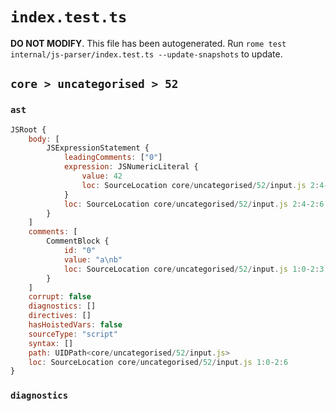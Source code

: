 # `index.test.ts`

**DO NOT MODIFY**. This file has been autogenerated. Run `rome test internal/js-parser/index.test.ts --update-snapshots` to update.

## `core > uncategorised > 52`

### `ast`

```javascript
JSRoot {
	body: [
		JSExpressionStatement {
			leadingComments: ["0"]
			expression: JSNumericLiteral {
				value: 42
				loc: SourceLocation core/uncategorised/52/input.js 2:4-2:6
			}
			loc: SourceLocation core/uncategorised/52/input.js 2:4-2:6
		}
	]
	comments: [
		CommentBlock {
			id: "0"
			value: "a\nb"
			loc: SourceLocation core/uncategorised/52/input.js 1:0-2:3
		}
	]
	corrupt: false
	diagnostics: []
	directives: []
	hasHoistedVars: false
	sourceType: "script"
	syntax: []
	path: UIDPath<core/uncategorised/52/input.js>
	loc: SourceLocation core/uncategorised/52/input.js 1:0-2:6
}
```

### `diagnostics`

```

```

